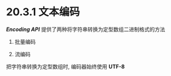 # 20.3.1 文本编码

***Encoding API*** 提供了两种将字符串转换为定型数组二进制格式的方法

1. 批量编码

2. 流编码

把字符串转换为定型数组时, 编码器始终使用 **UTF-8**
